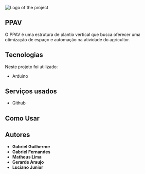 
![Logo of the project](https://cdn.discordapp.com/attachments/981363019558813748/1107310846411034694/Ramar_T.I_Logotipo.png)


## PPAV
O PPAV é uma estrutura de plantio vertical que busca oferecer uma otimização de espaço e automação na atividade do agricultor.

## Tecnologias 

Neste projeto foi utilizado:

* Arduino

## Serviços usados

* Github


## Como Usar





  ## Autores

  * **Gabriel Guilherme** 
  * **Gabriel Fernandes** 
  * **Matheus Lima** 
  * **Gerarde Araujo** 
  * **Luciano Junior** 


